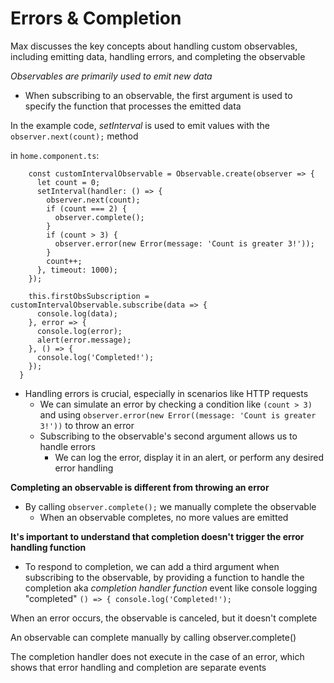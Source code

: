 # Errors & Completion

Max discusses the key concepts about handling custom observables, including emitting data, handling errors, and completing the observable

_Observables are primarily used to emit new data_

- When subscribing to an observable, the first argument is used to specify the function that processes the emitted data

In the example code, _setInterval_ is used to emit values with the `observer.next(count);` method

in `home.component.ts`:

```
    const customIntervalObservable = Observable.create(observer => {
      let count = 0;
      setInterval(handler: () => {
        observer.next(count);
        if (count === 2) {
          observer.complete();
        }
        if (count > 3) {
          observer.error(new Error(message: 'Count is greater 3!'));
        }
        count++;
      }, timeout: 1000);
    });

    this.firstObsSubscription = customIntervalObservable.subscribe(data => {
      console.log(data);
    }, error => {
      console.log(error);
      alert(error.message);
    }, () => {
      console.log('Completed!');
    });
  }
```

- Handling errors is crucial, especially in scenarios like HTTP requests
  - We can simulate an error by checking a condition like `(count > 3)` and using `observer.error(new Error((message: 'Count is greater 3!'))` to throw an error
  - Subscribing to the observable's second argument allows us to handle errors
    - We can log the error, display it in an alert, or perform any desired error handling

**Completing an observable is different from throwing an error**

- By calling `observer.complete();` we manually complete the observable
  - When an observable completes, no more values are emitted

**It's important to understand that completion doesn't trigger the error handling function**

- To respond to completion, we can add a third argument when subscribing to the observable, by providing a function to handle the completion aka _completion handler function_ event like console logging "completed" `() => { console.log('Completed!');`

When an error occurs, the observable is canceled, but it doesn't complete

An observable can complete manually by calling observer.complete()

The completion handler does not execute in the case of an error, which shows that error handling and completion are separate events
